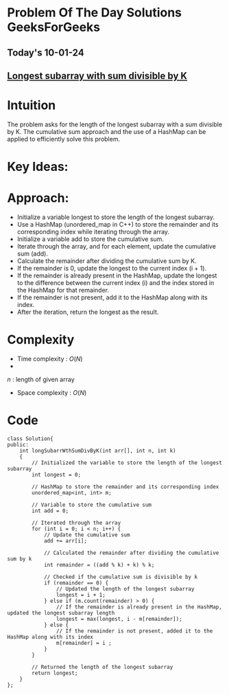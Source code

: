 #  Problem Of The Day Solutions GeeksForGeeks

## Today's 10-01-24 
## [Longest subarray with sum divisible by K](https://www.geeksforgeeks.org/problems/longest-subarray-with-sum-divisible-by-k)

# Intuition
<!-- Describe your first thoughts on how to solve this problem. -->
The problem asks for the length of the longest subarray with a sum divisible by K. The cumulative sum approach and the use of a HashMap can be applied to efficiently solve this problem.
# Key Ideas:

# Approach:

- Initialize a variable longest to store the length of the longest subarray.
- Use a HashMap (unordered_map in C++) to store the remainder and its corresponding index while iterating through the array.
- Initialize a variable add to store the cumulative sum.
- Iterate through the array, and for each element, update the cumulative sum (add).
- Calculate the remainder after dividing the cumulative sum by K.
- If the remainder is 0, update the longest to the current index (i + 1).
- If the remainder is already present in the HashMap, update the longest to the difference between the current index (i) and the index stored in the HashMap for that remainder.
- If the remainder is not present, add it to the HashMap along with its index.
- After the iteration, return the longest as the result.

# Complexity
- Time complexity : $O(N)$
- 
$n$ : length of given array
<!-- Add your time complexity here, e.g. $$O(n)$$ -->

- Space complexity : $O(N)$
<!-- Add your space complexity here, e.g. $$O(n)$$ -->

# Code
```
class Solution{
public:	
	int longSubarrWthSumDivByK(int arr[], int n, int k)
	{
	    // Initialized the variable to store the length of the longest subarray
        int longest = 0;
        
        // HashMap to store the remainder and its corresponding index
        unordered_map<int, int> m;
        
        // Variable to store the cumulative sum
        int add = 0;

        // Iterated through the array
        for (int i = 0; i < n; i++) {
            // Update the cumulative sum
            add += arr[i];
            
            // Calculated the remainder after dividing the cumulative sum by k
            int remainder = ((add % k) + k) % k;
            
            // Checked if the cumulative sum is divisible by k
            if (remainder == 0) {
                // Updated the length of the longest subarray
                longest = i + 1;
            } else if (m.count(remainder) > 0) {
                // If the remainder is already present in the HashMap, updated the longest subarray length
                longest = max(longest, i - m[remainder]);
            } else {
                // If the remainder is not present, added it to the HashMap along with its index
                m[remainder] = i ;
            }
        }

        // Returned the length of the longest subarray
        return longest;
	}
};

```
